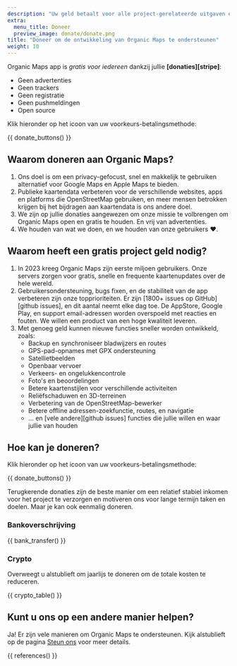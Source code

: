 ```yaml
---
description: "Uw geld betaalt voor alle project-gerelateerde uitgaven en motiveert ons om Organic Maps te verbeteren."
extra:
  menu_title: Doneer
  preview_image: donate/donate.png
title: "Doneer om de ontwikkeling van Organic Maps te ondersteunen"
weight: 10
---
```


Organic Maps app is _gratis voor iedereen_ dankzij jullie
**[donaties][stripe]**:

- Geen advertenties
- Geen trackers
- Geen registratie
- Geen pushmeldingen
- Open source

Klik hieronder op het icoon van uw voorkeurs-betalingsmethode:

{{ donate_buttons() }}

## Waarom doneren aan Organic Maps?

1. Ons doel is om een privacy-gefocust, snel en makkelijk te gebruiken
   alternatief voor Google Maps en Apple Maps te bieden.
2. Publieke kaartendata verbeteren voor de verschillende websites, apps en
   platforms die OpenStreetMap gebruiken, en meer mensen betrokken krijgen
   bij het bijdragen aan kaartendata is ons andere doel.
3. We zijn op jullie donaties aangewezen om onze missie te volbrengen om
   Organic Maps open en gratis te houden. En vrij van advertenties.
4. We houden van wat we doen, en we houden van onze gebruikers ❤️.

## Waarom heeft een gratis project geld nodig?

1. In 2023 kreeg Organic Maps zijn eerste miljoen gebruikers. Onze servers
   zorgen voor gratis, snelle en frequente kaartenupdates over de hele
   wereld.
2. Gebruikersondersteuning, bugs fixen, en de stabiliteit van de app
   verbeteren zijn onze topprioriteiten. Er zijn [1800+ issues op
   GitHub][github issues], en dit aantal neemt elke dag toe. De AppStore,
   Google Play, en support email-adressen worden overspoeld met reacties en
   fouten. We willen een product van een hoge kwaliteit leveren.
3. Met genoeg geld kunnen nieuwe functies sneller worden ontwikkeld, zoals:
   - Backup en synchroniseer bladwijzers en routes
   - GPS-pad-opnames met GPX ondersteuning
   - Satellietbeelden
   - Openbaar vervoer
   - Verkeers- en ongelukkencontrole
   - Foto's en beoordelingen
   - Betere kaartenstijlen voor verschillende activiteiten
   - Reliëfschaduwen en 3D-terreinen
   - Verbetering van de OpenStreetMap-bewerker
   - Betere offline adressen-zoekfunctie, routes, en navigatie
   - … en [vele andere][github issues] functies die jullie willen en waar
     jullie van houden

## Hoe kan je doneren?

Klik hieronder op het icoon van uw voorkeurs-betalingsmethode:

{{ donate_buttons() }}

Terugkerende donaties zijn de beste manier om een relatief stabiel inkomen
voor het project te verzorgen en motiveren ons voor lange termijn taken en
doelen. Maar je kan ook eenmalig doneren.

### Bankoverschrijving

{{ bank_transfer() }}

### Crypto

Overweegt u alstublieft om jaarlijs te doneren om de totale kosten te
reduceren.

{{ crypto_table() }}

## Kunt u ons op een andere manier helpen?

Ja! Er zijn vele manieren om Organic Maps te ondersteunen. Kijk alstublieft
op de pagina [Steun ons](@/contribute/index.nl.md) voor meer details.

{{ references() }}
